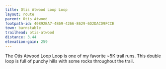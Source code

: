 ```yaml
---
title: Otis Atwood Loop Loop
layout: route
parent: Otis Atwood
footpath-id: 40892BA7-4B69-4266-8629-6D2DACD9FCCE
town: barnstable
trailhead: otis-atwood
distance: 3.44
elevation-gain: 259
---
```

The Otis Atwood Loop Loop is one of my favorite ~5K trail runs. This double loop is full of punchy hills with some rocks throughout the trail.